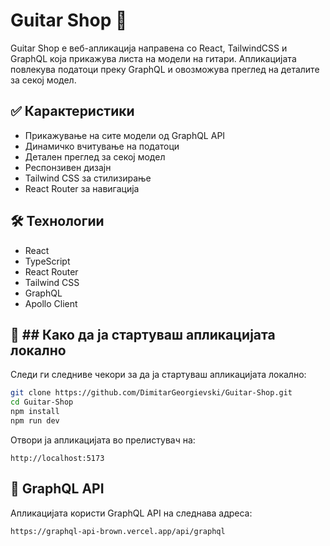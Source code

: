 # Guitar Shop 🎸

Guitar Shop е веб-апликација направена со React, TailwindCSS и GraphQL која прикажува листа на модели на гитари. Апликацијата повлекува податоци преку GraphQL и овозможува преглед на деталите за секој модел.

## ✅ Карактеристики

- Прикажување на сите модели од GraphQL API  
- Динамичко вчитување на податоци  
- Детален преглед за секој модел  
- Респонзивен дизајн  
- Tailwind CSS за стилизирање  
- React Router за навигација  

## 🛠️ Технологии

- React  
- TypeScript  
- React Router  
- Tailwind CSS  
- GraphQL  
- Apollo Client  

## 🚀 ## Како да ја стартуваш апликацијата локално

Следи ги следниве чекори за да ја стартуваш апликацијата локално:

```bash
git clone https://github.com/DimitarGeorgievski/Guitar-Shop.git
cd Guitar-Shop
npm install
npm run dev
```

Отвори ја апликацијата во прелистувач на:

```
http://localhost:5173
```

## 🔗 GraphQL API

Апликацијата користи GraphQL API на следнава адреса:

```
https://graphql-api-brown.vercel.app/api/graphql
```
